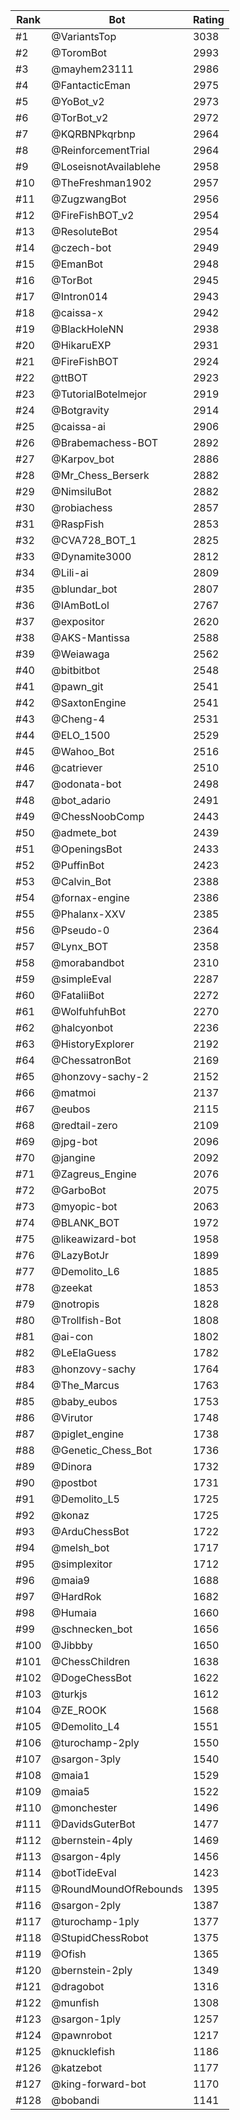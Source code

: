 Rank|Bot|Rating
---|---|---
#1|@VariantsTop|3038
#2|@ToromBot|2993
#3|@mayhem23111|2986
#4|@FantacticEman|2975
#5|@YoBot_v2|2973
#6|@TorBot_v2|2972
#7|@KQRBNPkqrbnp|2964
#8|@ReinforcementTrial|2964
#9|@LoseisnotAvailablehe|2958
#10|@TheFreshman1902|2957
#11|@ZugzwangBot|2956
#12|@FireFishBOT_v2|2954
#13|@ResoluteBot|2954
#14|@czech-bot|2949
#15|@EmanBot|2948
#16|@TorBot|2945
#17|@Intron014|2943
#18|@caissa-x|2942
#19|@BlackHoleNN|2938
#20|@HikaruEXP|2931
#21|@FireFishBOT|2924
#22|@ttBOT|2923
#23|@TutorialBotelmejor|2919
#24|@Botgravity|2914
#25|@caissa-ai|2906
#26|@Brabemachess-BOT|2892
#27|@Karpov_bot|2886
#28|@Mr_Chess_Berserk|2882
#29|@NimsiluBot|2882
#30|@robiachess|2857
#31|@RaspFish|2853
#32|@CVA728_BOT_1|2825
#33|@Dynamite3000|2812
#34|@Lili-ai|2809
#35|@blundar_bot|2807
#36|@IAmBotLol|2767
#37|@expositor|2620
#38|@AKS-Mantissa|2588
#39|@Weiawaga|2562
#40|@bitbitbot|2548
#41|@pawn_git|2541
#42|@SaxtonEngine|2541
#43|@Cheng-4|2531
#44|@ELO_1500|2529
#45|@Wahoo_Bot|2516
#46|@catriever|2510
#47|@odonata-bot|2498
#48|@bot_adario|2491
#49|@ChessNoobComp|2443
#50|@admete_bot|2439
#51|@OpeningsBot|2433
#52|@PuffinBot|2423
#53|@Calvin_Bot|2388
#54|@fornax-engine|2386
#55|@Phalanx-XXV|2385
#56|@Pseudo-0|2364
#57|@Lynx_BOT|2358
#58|@morabandbot|2310
#59|@simpleEval|2287
#60|@FataliiBot|2272
#61|@WolfuhfuhBot|2270
#62|@halcyonbot|2236
#63|@HistoryExplorer|2192
#64|@ChessatronBot|2169
#65|@honzovy-sachy-2|2152
#66|@matmoi|2137
#67|@eubos|2115
#68|@redtail-zero|2109
#69|@jpg-bot|2096
#70|@jangine|2092
#71|@Zagreus_Engine|2076
#72|@GarboBot|2075
#73|@myopic-bot|2063
#74|@BLANK_BOT|1972
#75|@likeawizard-bot|1958
#76|@LazyBotJr|1899
#77|@Demolito_L6|1885
#78|@zeekat|1853
#79|@notropis|1828
#80|@Trollfish-Bot|1808
#81|@ai-con|1802
#82|@LeElaGuess|1782
#83|@honzovy-sachy|1764
#84|@The_Marcus|1763
#85|@baby_eubos|1753
#86|@Virutor|1748
#87|@piglet_engine|1738
#88|@Genetic_Chess_Bot|1736
#89|@Dinora|1732
#90|@postbot|1731
#91|@Demolito_L5|1725
#92|@konaz|1725
#93|@ArduChessBot|1722
#94|@melsh_bot|1717
#95|@simplexitor|1712
#96|@maia9|1688
#97|@HardRok|1682
#98|@Humaia|1660
#99|@schnecken_bot|1656
#100|@Jibbby|1650
#101|@ChessChildren|1638
#102|@DogeChessBot|1622
#103|@turkjs|1612
#104|@ZE_ROOK|1568
#105|@Demolito_L4|1551
#106|@turochamp-2ply|1550
#107|@sargon-3ply|1540
#108|@maia1|1529
#109|@maia5|1522
#110|@monchester|1496
#111|@DavidsGuterBot|1477
#112|@bernstein-4ply|1469
#113|@sargon-4ply|1456
#114|@botTideEval|1423
#115|@RoundMoundOfRebounds|1395
#116|@sargon-2ply|1387
#117|@turochamp-1ply|1377
#118|@StupidChessRobot|1375
#119|@Ofish|1365
#120|@bernstein-2ply|1349
#121|@dragobot|1316
#122|@munfish|1308
#123|@sargon-1ply|1257
#124|@pawnrobot|1217
#125|@knucklefish|1186
#126|@katzebot|1177
#127|@king-forward-bot|1170
#128|@bobandi|1141
